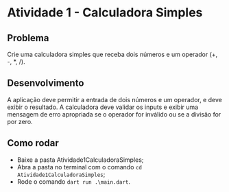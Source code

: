 # Atividade 1 - Calculadora Simples
## Problema

Crie uma calculadora simples que receba dois números e um operador (+, -, *, /).

## Desenvolvimento

A aplicação deve permitir a entrada de dois números e um operador, e deve exibir o resultado. A calculadora deve validar os inputs e exibir uma mensagem de erro apropriada se o operador for inválido ou se a divisão for por zero.

## Como rodar

- Baixe a pasta Atividade1CalculadoraSimples;
- Abra a pasta no terminal com o comando `cd Atividade1CalculadoraSimples`;
- Rode o comando `dart run .\main.dart`.
